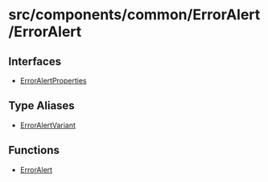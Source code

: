 # src/components/common/ErrorAlert/ErrorAlert

## Interfaces

- [ErrorAlertProperties](interfaces/ErrorAlertProperties.md)

## Type Aliases

- [ErrorAlertVariant](type-aliases/ErrorAlertVariant.md)

## Functions

- [ErrorAlert](functions/ErrorAlert.md)
